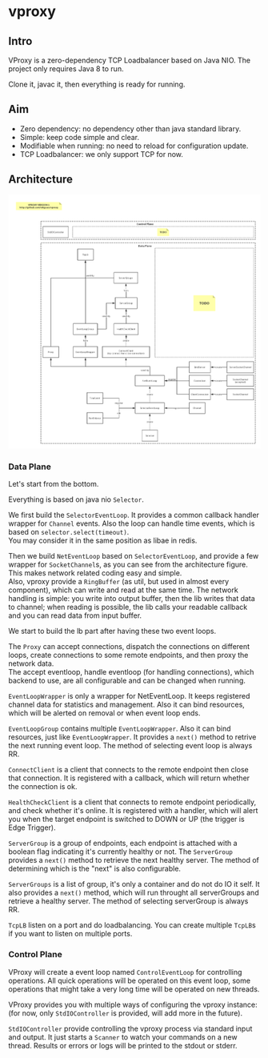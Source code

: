 # vproxy

## Intro

VProxy is a zero-dependency TCP Loadbalancer based on Java NIO. The project only requires Java 8 to run.

Clone it, javac it, then everything is ready for running.

## Aim

* Zero dependency: no dependency other than java standard library.
* Simple: keep code simple and clear.
* Modifiable when running: no need to reload for configuration update.
* TCP Loadbalancer: we only support TCP for now.

## Architecture

![architecture](vproxy.jpg)

### Data Plane

Let's start from the bottom.

Everything is based on java nio `Selector`.

We first build the `SelectorEventLoop`. It provides a common callback handler wrapper for `Channel` events. Also the loop can handle time events, which is based on `selector.select(timeout)`.  
You may consider it in the same position as libae in redis.

Then we build `NetEventLoop` based on `SelectorEventLoop`, and provide a few wrapper for `SocketChannel`s, as you can see from the architecture figure. This makes network related coding easy and simple.  
Also, vproxy provide a `RingBuffer` (as util, but used in almost every component), which can write and read at the same time. The network handling is simple: you write into output buffer, then the lib writes that data to channel; when reading is possible, the lib calls your readable callback and you can read data from input buffer.

We start to build the lb part after having these two event loops.

The `Proxy` can accept connections, dispatch the connections on different loops, create connections to some remote endpoints, and then proxy the network data.  
The accept eventloop, handle eventloop (for handling connections), which backend to use, are all configurable and can be changed when running.

`EventLoopWrapper` is only a wrapper for NetEventLoop. It keeps registered channel data for statistics and management. Also it can bind resources, which will be alerted on removal or when event loop ends.

`EventLoopGroup` contains multiple `EventLoopWrapper`. Also it can bind resources, just like `EventLoopWrapper`. It provides a `next()` method to retrive the next running event loop. The method of selecting event loop is always RR.

`ConnectClient` is a client that connects to the remote endpoint then close that connection. It is registered with a callback, which will return whether the connection is ok.

`HealthCheckClient` is a client that connects to remote endpoint periodically, and check whether it's online. It is registered with a handler, which will alert you when the target endpoint is switched to DOWN or UP (the trigger is Edge Trigger).

`ServerGroup` is a group of endpoints, each endpoint is attached with a boolean flag indicating it's currently healthy or not. The `ServerGroup` provides a `next()` method to retrieve the next healthy server. The method of determining which is the "next" is also configurable.

`ServerGroups` is a list of group, it's only a container and do not do IO it self. It also provides a `next()` method, which will run throught all serverGroups and retrieve a healthy server. The method of selecting serverGroup is always RR.

`TcpLB` listen on a port and do loadbalancing. You can create multiple `TcpLB`s if you want to listen on multiple ports.

### Control Plane

VProxy will create a event loop named `ControlEventLoop` for controlling operations. All quick operations will be operated on this event loop, some operations that might take a very long time will be operated on new threads.

VProxy provides you with multiple ways of configuring the vproxy instance: (for now, only `StdIOController` is provided, will add more in the future).

`StdIOController` provide controlling the vproxy process via standard input and output. It just starts a `Scanner` to watch your commands on a new thread. Results or errors or logs will be printed to the stdout or stderr.
